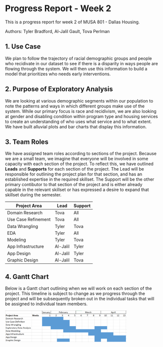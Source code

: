 # Progress Report - Week 2

This is a progress report for week 2 of MUSA 801 - Dallas Housing. 

Authors: Tyler Bradford, Al-Jalil Gault, Tova Perlman

## 1. Use Case

We plan to follow the trajectory of racial demographic groups and people who recidivate in our dataset to see if there is a disparity in ways people are flowing through the system. We will then use this information to build a model that prioritizes who needs early interventions.


## 2. Purpose of Exploratory Analysis

We are looking at various demographic segments within our population to note the patterns and ways in which different groups make use of the system. While our primary focus is race and recidivism, we are also looking at gender and disabling condition within program type and housing services to create an understanding of who uses what service and to what extent. We have built alluvial plots and bar charts that display this information.


## 3. Team Roles

We have assigned team roles according to sections of the project. Because we are a small team, we imagine that everyone will be involved in some capacity with each section of the project. To reflect this, we have outlined **Leads** and **Supports** for each section of the project. The Lead will be responsible for outlining the project plan for that section, and has an established expertise in the required skillset. The Support will be the other primary contibutor to that section of the project and is either already capable in the relevant skillset or has expressed a desire to expand that skillset during the semester.  

| Project Area      | Lead | Support |
| ----------- | ----------- | --------|
| Domain Research      | Tova       | All |
| Use Case Refinement   | Tova        | All| 
| Data Wrangling      | Tyler       | Tova |
| EDA   | Tyler        | All| 
| Modeling      | Tyler       | Tova |
| App Infrastructure   | Al-Jalil        | Tyler| 
| App Design    | Al-Jalil       | Tyler |
| Graphic Design  | Al-Jalil        | Tova| 

## 4. Gantt Chart

Below is a Gantt chart outlining when we will work on each section of the project. This timeline is subject to change as we progress through the project and will be subsequently broken out in the individual tasks that will be assigned to individual team members. 

<img src="images\WeeklyGanttChart.png" width=400>
